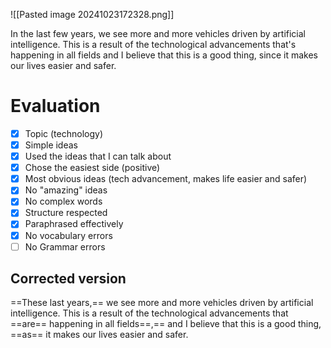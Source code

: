 ![[Pasted image 20241023172328.png]]

In the last few years, we see more and more vehicles driven by artificial intelligence. This is a result of the technological advancements that's happening in all fields and I believe that this is a good thing, since it makes our lives easier and safer.

# Evaluation
- [x] Topic (technology)
- [x] Simple ideas
- [x] Used the ideas that I can talk about
- [x] Chose the easiest side (positive)
- [x] Most obvious ideas (tech advancement, makes life easier and safer)
- [x] No "amazing" ideas
- [x] No complex words
- [x] Structure respected
- [x] Paraphrased effectively
- [x] No vocabulary errors
- [ ] No Grammar errors

## Corrected version
==These last years,== we see more and more vehicles driven by artificial intelligence. This is a result of the technological advancements that ==are== happening in all fields==,== and I believe that this is a good thing, ==as== it makes our lives easier and safer.


